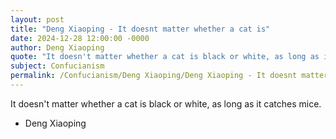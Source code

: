 ```yaml
---
layout: post
title: "Deng Xiaoping - It doesnt matter whether a cat is"
date: 2024-12-28 12:00:00 -0000
author: Deng Xiaoping
quote: "It doesn't matter whether a cat is black or white, as long as it catches mice."
subject: Confucianism
permalink: /Confucianism/Deng Xiaoping/Deng Xiaoping - It doesnt matter whether a cat is
---
```


It doesn't matter whether a cat is black or white, as long as it catches mice.

- Deng Xiaoping
